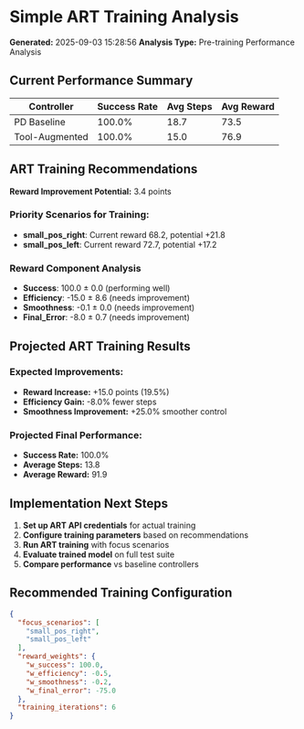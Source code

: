 # Simple ART Training Analysis

**Generated:** 2025-09-03 15:28:56
**Analysis Type:** Pre-training Performance Analysis

## Current Performance Summary

| Controller | Success Rate | Avg Steps | Avg Reward |
|------------|-------------|-----------|------------|
| PD Baseline | 100.0% | 18.7 | 73.5 |
| Tool-Augmented | 100.0% | 15.0 | 76.9 |

## ART Training Recommendations

**Reward Improvement Potential:** 3.4 points

### Priority Scenarios for Training:
- **small_pos_right**: Current reward 68.2, potential +21.8
- **small_pos_left**: Current reward 72.7, potential +17.2

### Reward Component Analysis

- **Success**: 100.0 ± 0.0 (performing well)
- **Efficiency**: -15.0 ± 8.6 (needs improvement)
- **Smoothness**: -0.1 ± 0.0 (needs improvement)
- **Final_Error**: -8.0 ± 0.7 (needs improvement)

## Projected ART Training Results

### Expected Improvements:
- **Reward Increase:** +15.0 points (19.5%)
- **Efficiency Gain:** -8.0% fewer steps
- **Smoothness Improvement:** +25.0% smoother control

### Projected Final Performance:
- **Success Rate:** 100.0%
- **Average Steps:** 13.8
- **Average Reward:** 91.9

## Implementation Next Steps

1. **Set up ART API credentials** for actual training
2. **Configure training parameters** based on recommendations
3. **Run ART training** with focus scenarios
4. **Evaluate trained model** on full test suite
5. **Compare performance** vs baseline controllers

## Recommended Training Configuration

```json
{
  "focus_scenarios": [
    "small_pos_right",
    "small_pos_left"
  ],
  "reward_weights": {
    "w_success": 100.0,
    "w_efficiency": -0.5,
    "w_smoothness": -0.2,
    "w_final_error": -75.0
  },
  "training_iterations": 6
}
```
